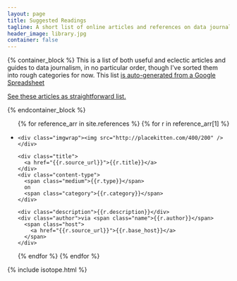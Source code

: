 ```yaml
---
layout: page
title: Suggested Readings
tagline: A short list of online articles and references on data journalism
header_image: library.jpg
container: false
---
```


{% container_block %}
This is a list of both useful and eclectic articles and guides to data journalism, in no particular order, though I've sorted them into rough categories for now. This list [is auto-generated from a Google Spreadsheet](https://docs.google.com/spreadsheet/ccc?key=0At3Q3D3lDxXcdGxlS1BWZV94NVZ0TGJNYm1zM2t3d1E)

[See these articles as straightforward list.](/readings/list)

{% endcontainer_block %}


<div class="stretch container isotope">
<ul class="references">
{% for reference_arr in site.references %}
  {% for r in reference_arr[1] %}

  <li class="item">

    <div class="imgwrap"><img src="http://placekitten.com/400/200" /></div>

    <div class="title">  
      <a href="{{r.source_url}}">{{r.title}}</a>
    </div>
    <div class="content-type">
      <span class="medium">{{r.type}}</span>
      on
      <span class="category">{{r.category}}</span>
    </div>

    <div class="description">{{r.description}}</div>
    <div class="author">via <span class="name">{{r.author}}</span> 
      <span class="host">
        <a href="{{r.source_url}}">{{r.base_host}}</a>
      </span>
    </div> 
  </li>  


  {% endfor %}
{% endfor %}

</ul>


</div>



{% include isotope.html %}
